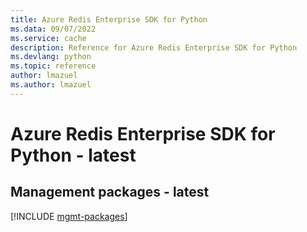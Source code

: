 ```yaml
---
title: Azure Redis Enterprise SDK for Python
ms.data: 09/07/2022
ms.service: cache
description: Reference for Azure Redis Enterprise SDK for Python
ms.devlang: python
ms.topic: reference
author: lmazuel
ms.author: lmazuel
---
```

# Azure Redis Enterprise SDK for Python - latest

## Management packages - latest
[!INCLUDE [mgmt-packages](redis-enterprise-mgmt-index.md)]